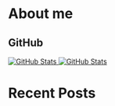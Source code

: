 # About me

## GitHub
<a href="https://github.com/josphh">
    <img
        alt="GitHub Stats"
        src="https://github-readme-stats.vercel.app/api?username=josphh&count_private=true&include_all_commits=true&hide_title=true&hide_rank=true&show_icons=true&bg_color=ffffff00&icon_color=f7930dff&hide_border=true&disable_animations=true"
    />
    <img
        alt="GitHub Stats"
        src="https://github-readme-stats.vercel.app/api/top-langs?username=josphh&layout=compact&langs_count=8&hide_title=true&bg_color=ffffff00&hide_border=true"
    />
</a>

# Recent Posts

<templates-recent-posts count="5" />
